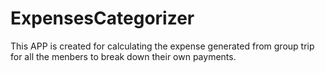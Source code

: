# ExpensesCategorizer
This APP is created for calculating the expense generated from group trip for all the menbers to break down their own payments.
